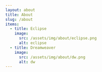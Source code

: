 ```yaml
---
layout: about
title: About
slug: /about
items:
  - title: Eclipse
    image:
      src: /assets/img/about/eclipse.png
      alt: eclipse
  - title: Dreamweaver
    image:
      src: /assets/img/about/dw.png
      alt: dw
---
```


<br />

       
